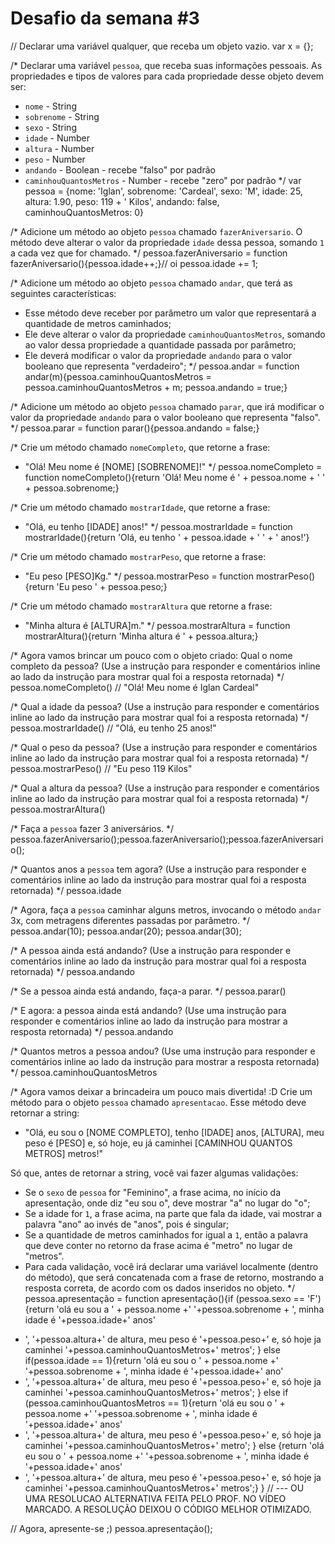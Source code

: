 # Desafio da semana #3

// Declarar uma variável qualquer, que receba um objeto vazio.
var x = {};

/*
Declarar uma variável `pessoa`, que receba suas informações pessoais.
As propriedades e tipos de valores para cada propriedade desse objeto devem ser:
- `nome` - String
- `sobrenome` - String
- `sexo` - String
- `idade` - Number
- `altura` - Number
- `peso` - Number
- `andando` - Boolean - recebe "falso" por padrão
- `caminhouQuantosMetros` - Number - recebe "zero" por padrão
*/
var pessoa = {nome: 'Iglan', sobrenome: 'Cardeal', sexo: 'M', idade: 25, altura: 1.90,
 peso: 119 + ' Kilos', andando: false, caminhouQuantosMetros: 0}

/*
Adicione um método ao objeto `pessoa` chamado `fazerAniversario`. O método deve
alterar o valor da propriedade `idade` dessa pessoa, somando `1` a cada vez que
for chamado.
*/
pessoa.fazerAniversario = function fazerAniversario(){pessoa.idade++;}// oi pessoa.idade += 1;

/*
Adicione um método ao objeto `pessoa` chamado `andar`, que terá as seguintes
características:
- Esse método deve receber por parâmetro um valor que representará a quantidade
de metros caminhados;
- Ele deve alterar o valor da propriedade `caminhouQuantosMetros`, somando ao
valor dessa propriedade a quantidade passada por parâmetro;
- Ele deverá modificar o valor da propriedade `andando` para o valor
booleano que representa "verdadeiro";
*/
pessoa.andar = function andar(m){pessoa.caminhouQuantosMetros = pessoa.caminhouQuantosMetros + m; pessoa.andando = true;}

/*
Adicione um método ao objeto `pessoa` chamado `parar`, que irá modificar o valor
da propriedade `andando` para o valor booleano que representa "falso".
*/
pessoa.parar = function parar(){pessoa.andando = false;}

/*
Crie um método chamado `nomeCompleto`, que retorne a frase:
- "Olá! Meu nome é [NOME] [SOBRENOME]!"
*/
pessoa.nomeCompleto = function nomeCompleto(){return 'Olá! Meu nome é ' + pessoa.nome + ' ' + pessoa.sobrenome;}

/*
Crie um método chamado `mostrarIdade`, que retorne a frase:
- "Olá, eu tenho [IDADE] anos!"
*/
pessoa.mostrarIdade = function mostrarIdade(){return 'Olá, eu tenho ' + pessoa.idade + ' ' + ' anos!'}

/*
Crie um método chamado `mostrarPeso`, que retorne a frase:
- "Eu peso [PESO]Kg."
*/
pessoa.mostrarPeso = function mostrarPeso(){return 'Eu peso ' + pessoa.peso;}

/*
Crie um método chamado `mostrarAltura` que retorne a frase:
- "Minha altura é [ALTURA]m."
*/
pessoa.mostrarAltura = function mostrarAltura(){return 'Minha altura é ' + pessoa.altura;}

/*
Agora vamos brincar um pouco com o objeto criado:
Qual o nome completo da pessoa? (Use a instrução para responder e comentários
inline ao lado da instrução para mostrar qual foi a resposta retornada)
*/
pessoa.nomeCompleto() // "Olá! Meu nome é Iglan Cardeal"

/*
Qual a idade da pessoa? (Use a instrução para responder e comentários
inline ao lado da instrução para mostrar qual foi a resposta retornada)
*/
pessoa.mostrarIdade() // "Olá, eu tenho 25  anos!"

/*
Qual o peso da pessoa? (Use a instrução para responder e comentários
inline ao lado da instrução para mostrar qual foi a resposta retornada)
*/
pessoa.mostrarPeso() // "Eu peso 119 Kilos"

/*
Qual a altura da pessoa? (Use a instrução para responder e comentários
inline ao lado da instrução para mostrar qual foi a resposta retornada)
*/
pessoa.mostrarAltura()

/*
Faça a `pessoa` fazer 3 aniversários.
*/
pessoa.fazerAniversario();pessoa.fazerAniversario();pessoa.fazerAniversario();

/*
Quantos anos a `pessoa` tem agora? (Use a instrução para responder e
comentários inline ao lado da instrução para mostrar qual foi a resposta
retornada)
*/
pessoa.idade

/*
Agora, faça a `pessoa` caminhar alguns metros, invocando o método `andar` 3x,
com metragens diferentes passadas por parâmetro.
*/
pessoa.andar(10); pessoa.andar(20); pessoa.andar(30);

/*
A pessoa ainda está andando? (Use a instrução para responder e comentários
inline ao lado da instrução para mostrar qual foi a resposta retornada)
*/
pessoa.andando

/*
Se a pessoa ainda está andando, faça-a parar.
*/
pessoa.parar()

/*
E agora: a pessoa ainda está andando? (Use uma instrução para responder e
comentários inline ao lado da instrução para mostrar a resposta retornada)
*/
pessoa.andando

/*
Quantos metros a pessoa andou? (Use uma instrução para responder e comentários
inline ao lado da instrução para mostrar a resposta retornada)
*/
pessoa.caminhouQuantosMetros

/*
Agora vamos deixar a brincadeira um pouco mais divertida! :D
Crie um método para o objeto `pessoa` chamado `apresentacao`. Esse método deve
retornar a string:
- "Olá, eu sou o [NOME COMPLETO], tenho [IDADE] anos, [ALTURA], meu peso é [PESO] e, só hoje, eu já caminhei [CAMINHOU QUANTOS METROS] metros!"

Só que, antes de retornar a string, você vai fazer algumas validações:
- Se o `sexo` de `pessoa` for "Feminino", a frase acima, no início da
apresentação, onde diz "eu sou o", deve mostrar "a" no lugar do "o";
- Se a idade for `1`, a frase acima, na parte que fala da idade, vai mostrar a
palavra "ano" ao invés de "anos", pois é singular;
- Se a quantidade de metros caminhados for igual a `1`, então a palavra que
deve conter no retorno da frase acima é "metro" no lugar de "metros".
- Para cada validação, você irá declarar uma variável localmente (dentro do
método), que será concatenada com a frase de retorno, mostrando a resposta
correta, de acordo com os dados inseridos no objeto.
*/
pessoa.apresentação = function apresentação(){if (pessoa.sexo == 'F'){return 'olá eu sou a ' + pessoa.nome +' '+pessoa.sobrenome + ', minha idade é '+pessoa.idade+' anos'
+ ', '+pessoa.altura+' de altura, meu peso é '+pessoa.peso+' e, só hoje ja caminhei '+pessoa.caminhouQuantosMetros+' metros';
}
else if(pessoa.idade == 1){return 'olá eu sou o ' + pessoa.nome +' '+pessoa.sobrenome + ', minha idade é '+pessoa.idade+' ano'
+ ', '+pessoa.altura+' de altura, meu peso é '+pessoa.peso+' e, só hoje ja caminhei '+pessoa.caminhouQuantosMetros+' metros';
}
else if (pessoa.caminhouQuantosMetros == 1){return 'olá eu sou o ' + pessoa.nome +' '+pessoa.sobrenome + ', minha idade é '+pessoa.idade+' anos'
+ ', '+pessoa.altura+' de altura, meu peso é '+pessoa.peso+' e, só hoje ja caminhei '+pessoa.caminhouQuantosMetros+' metro';
}
else {return 'olá eu sou o ' + pessoa.nome +' '+pessoa.sobrenome + ', minha idade é '+pessoa.idade+' anos'
+ ', '+pessoa.altura+' de altura, meu peso é '+pessoa.peso+' e, só hoje ja caminhei '+pessoa.caminhouQuantosMetros+' metros';}
}
		// --- OU UMA RESOLUCAO ALTERNATIVA FEITA PELO PROF. NO VÍDEO MARCADO. A RESOLUÇÃO DEIXOU O CÓDIGO MELHOR OTIMIZADO.

// Agora, apresente-se ;)
pessoa.apresentação();

